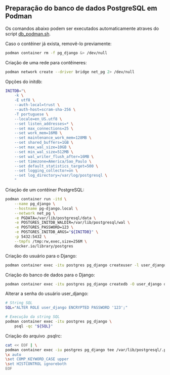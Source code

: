 ## Preparação do banco de dados PostgreSQL em Podman

Os comandos abaixo podem ser executados automaticamente atraves do script
[db_podman.sh](../scripts/db_podman.sh).


Caso o contêiner já exista, removê-lo previamente:
```bash
podman container rm -f pg_django &> /dev/null
```

Criação de uma rede para contêineres:
```bash
podman network create --driver bridge net_pg 2> /dev/null
```

Opções do initdb:
```bash
INITDB="\
    -k \
    -E utf8 \
    --auth-local=trust \
    --auth-host=scram-sha-256 \
    -T portuguese \
    --locale=en_US.utf8 \
    --set listen_addresses=* \
    --set max_connections=25 \
    --set work_mem=16MB \
    --set maintenance_work_mem=128MB \
    --set shared_buffers=1GB \
    --set max_wal_size=10GB \
    --set min_wal_size=512MB \
    --set wal_writer_flush_after=16MB \
    --set timezone=America/Sao_Paulo \
    --set default_statistics_target=500 \
    --set logging_collector=on \
    --set log_directory=/var/log/postgresql \
    "
```    

Criação de um contêiner PostgreSQL:
```bash
podman container run -itd \
    --name pg_django \
    --hostname pg-django.local \
    --network net_pg \
    -e PGDATA=/var/lib/postgresql/data \
    -e POSTGRES_INITDB_WALDIR=/var/lib/postgresql/wal \
    -e POSTGRES_PASSWORD=123 \
    -e POSTGRES_INITDB_ARGS="${INITDB}" \
    -p 5432:5432 \
    --tmpfs /tmp:rw,exec,size=256M \
    docker.io/library/postgres
```    



Criação do usuário para o Django:
```bash
podman container exec -itu postgres pg_django createuser -l user_django
```

Criação do banco de dados para o Django:
```bash
podman container exec -itu postgres pg_django createdb -O user_django db_django
```

Alterar a senha do usuário user_django:
```bash
# String SQL
SQL="ALTER ROLE user_django ENCRYPTED PASSWORD '123';"

# Execução da string SQL
podman container exec -itu postgres pg_django \
    psql -qc "${SQL}"
```    

Criação do arquivo .psqlrc:
```bash
cat << EOF | \
podman container exec -iu postgres pg_django tee /var/lib/postgresql/.psqlrc
\x auto
\set COMP_KEYWORD_CASE upper
\set HISTCONTROL ignoreboth
EOF
```
